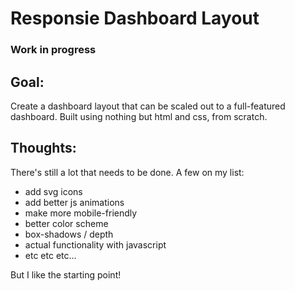 # Responsie Dashboard Layout
### Work in progress

## Goal:
Create a dashboard layout that can be scaled out to a full-featured dashboard. Built using nothing but html and css, from scratch.  

## Thoughts:
There's still a lot that needs to be done. A few on my list:  
- add svg icons  
- add better js animations  
- make more mobile-friendly  
- better color scheme  
- box-shadows / depth  
- actual functionality with javascript  
- etc etc etc...  
  
But I like the starting point!  
